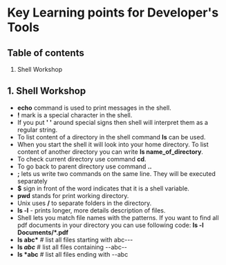 # Key Learning points for Developer's Tools



## Table of contents

1. Shell Workshop

## 1.  Shell Workshop
- __echo__ command is used to print messages in the shell.
- __!__ mark is a special character in the shell.
- If you put __' '__ around special signs then shell will interpret them as a regular string.
- To list content of a directory in the shell command __ls__ can be used.
- When you start the shell it will look into your home directory. To list content of another directory you can write __ls name_of_directory__.
- To check current directory use command __cd__.
- To go back to parent directory use command __..__
- __;__ lets us write two commands on the same line. They will be executed separately
- __$__ sign in front of the word indicates that it is a shell variable.
- __pwd__ stands for print working directory.
- Unix uses __/__ to separate folders in the directory.
- __ls -l__ - prints longer, more details description of files.
- Shell lets you match file names with the patterns. If you want to find all pdf documents in your directory you can use following code: __ls -l Documents/*.pdf__
- __ls abc*__   # list all files starting with abc---
- __ls *abc*__  # list all files containing --abc--
- __ls *abc__   # list all files ending with --abc
